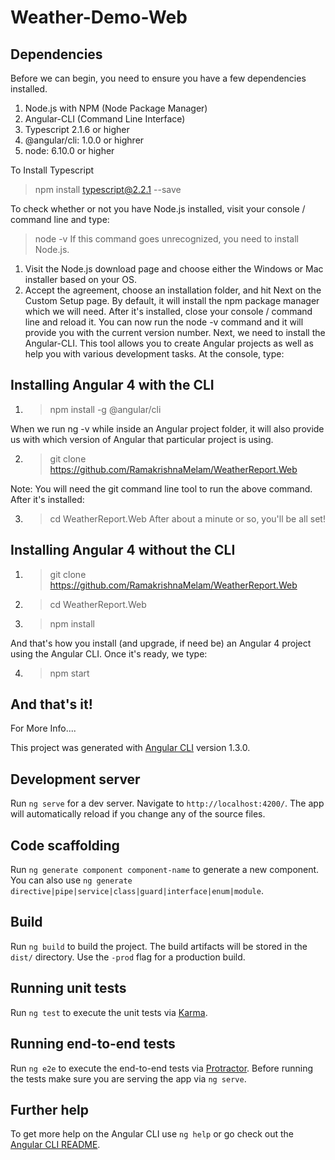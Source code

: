 # Weather-Demo-Web

## Dependencies
Before we can begin, you need to ensure you have a few dependencies installed.

1. Node.js with NPM (Node Package Manager)
2. Angular-CLI (Command Line Interface)
3. Typescript 2.1.6 or higher
4. @angular/cli: 1.0.0  or highrer                                 
5. node: 6.10.0  or higher

To Install Typescript 
> npm install typescript@2.2.1 --save

To check whether or not you have Node.js installed, visit your console / command line and type:
> node -v
If this command goes unrecognized, you need to install Node.js.
1.	Visit the Node.js download page and choose either the Windows or Mac installer based on your OS.
2.	Accept the agreement, choose an installation folder, and hit Next on the Custom Setup page. By default, it will install the npm package manager which we will need.
After it's installed, close your console / command line and reload it. You can now run the node -v command and it will provide you with the current version number.
Next, we need to install the Angular-CLI. This tool allows you to create Angular projects as well as help you with various development tasks. At the console, type:


## Installing Angular 4 with the CLI

1. > npm install -g @angular/cli

When we run ng -v while inside an Angular project folder, it will also provide us with which version of Angular that particular project is using. 

2. > git clone https://github.com/RamakrishnaMelam/WeatherReport.Web

Note: You will need the git command line tool to run the above command.
After it's installed:

3. > cd WeatherReport.Web
After about a minute or so, you'll be all set!

## Installing Angular 4 without the CLI
1. > git clone https://github.com/RamakrishnaMelam/WeatherReport.Web
2. > cd WeatherReport.Web
3. > npm install

And that's how you install (and upgrade, if need be) an Angular 4 project using the Angular CLI.
Once it's ready, we type:

4. > npm start

## And that's it!


For More Info....

This project was generated with [Angular CLI](https://github.com/angular/angular-cli) version 1.3.0.

## Development server

Run `ng serve` for a dev server. Navigate to `http://localhost:4200/`. The app will automatically reload if you change any of the source files.

## Code scaffolding

Run `ng generate component component-name` to generate a new component. You can also use `ng generate directive|pipe|service|class|guard|interface|enum|module`.

## Build

Run `ng build` to build the project. The build artifacts will be stored in the `dist/` directory. Use the `-prod` flag for a production build.

## Running unit tests

Run `ng test` to execute the unit tests via [Karma](https://karma-runner.github.io).

## Running end-to-end tests

Run `ng e2e` to execute the end-to-end tests via [Protractor](http://www.protractortest.org/).
Before running the tests make sure you are serving the app via `ng serve`.

## Further help

To get more help on the Angular CLI use `ng help` or go check out the [Angular CLI README](https://github.com/angular/angular-cli/blob/master/README.md).
